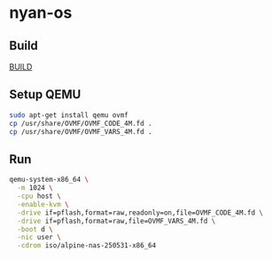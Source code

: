 # nyan-os

## Build

[BUILD](BUILD.md)


## Setup QEMU

```sh
sudo apt-get install qemu ovmf
cp /usr/share/OVMF/OVMF_CODE_4M.fd .
cp /usr/share/OVMF/OVMF_VARS_4M.fd .
```

## Run

```sh
qemu-system-x86_64 \
  -m 1024 \
  -cpu host \
  -enable-kvm \
  -drive if=pflash,format=raw,readonly=on,file=OVMF_CODE_4M.fd \
  -drive if=pflash,format=raw,file=OVMF_VARS_4M.fd \
  -boot d \
  -nic user \
  -cdrom iso/alpine-nas-250531-x86_64
```

